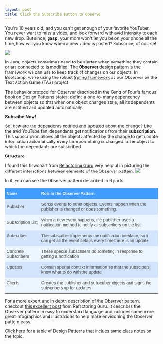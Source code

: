 ```yaml
---
layout: post
title: Click the Subscribe Button to Observe
---
```


You're 10 years old, and you can't get enough of your favorite YouTuber. You never want to miss a video, and look forward with avid intensity to each new drop. But since, **gasp**, your mom won't let you be on your phone all the time, how will you know when a new video is posted?  Subscribe, of course! 

![](https://media1.tenor.com/images/030643feae2c2c4bef5429d45f9605b7/tenor.gif)

In Java, objects sometimes need to be alerted when something they contain or are connected to is modified. The **Observer** design pattern is the framework we can use to keep track of changes on our objects.  In Bootcamp, we're using the robust <a href="https://spring.io/" target="_blank">Spring framework</a> as our Observer on the Text Action Game (TAG) project. 

The behavior protocol for Observer described in the <a href="https://retsullivan.github.io/Almost-Famous-the-Fab-4-of-Design-Patterns/" target="_blank">Gang of Four</a>'s famous book on Design Patterns states: define a one-to-many dependency between objects so that when one object changes state, all its dependents are notified and updated automatically. 

**Subscibe Now!**

So, *how* are the dependents notified and updated about the change? Like the avid YouTube fan, dependants get notifications from their **subscription**. This subscription allows all the objects affected by the change to get update information automatically every time something is changed in the object to which the dependants are subscribed.

**Structure**

I found this flowchart from <a href="https://refactoring.guru/" target="_blank">Refactoring Guru</a> very helpful in picturing the different interactions between elements of the Observer pattern.
![](https://refactoring.guru/images/patterns/diagrams/observer/structure-indexed-2x.png)

In it, you can see the Observer pattern described in 6 parts:

<style type="text/css">
.tg  {border-collapse:collapse;border-spacing:0;border-color:#9ABAD9;}
.tg td{font-family:Arial, sans-serif;font-size:14px;padding:10px 5px;border-style:solid;border-width:0px;overflow:hidden;word-break:normal;border-color:#9ABAD9;color:#444;background-color:#EBF5FF;}
.tg th{font-family:Arial, sans-serif;font-size:14px;font-weight:normal;padding:10px 5px;border-style:solid;border-width:0px;overflow:hidden;word-break:normal;border-color:#9ABAD9;color:#fff;background-color:#409cff;}
.tg .tg-phtq{background-color:#D2E4FC;border-color:inherit;text-align:left;vertical-align:top}
.tg .tg-lboi{border-color:inherit;text-align:left;vertical-align:middle}
.tg .tg-48yq{background-color:#D2E4FC;border-color:inherit;text-align:left;vertical-align:middle}
.tg .tg-w8l6{font-weight:bold;font-size:13px;border-color:inherit;text-align:left;vertical-align:middle}
.tg .tg-0pky{border-color:inherit;text-align:left;vertical-align:top}
</style>
<table class="tg">
  <tr>
    <th class="tg-w8l6">Name</th>
    <th class="tg-w8l6">Role in the Observer Pattern</th>
    <th class="tg-lboi"></th>
  </tr>
  <tr>
    <td class="tg-48yq">Publisher</td>
    <td class="tg-48yq">Sends events to other objects. Events happen when the publisher is changed or does something.</td>
    <td class="tg-48yq"></td>
  </tr>
  <tr>
    <td class="tg-lboi">Subscription List</td>
    <td class="tg-lboi">When a new event happens, the publisher uses a notification method to notify all subscribers on the list</td>
    <td class="tg-lboi"></td>
  </tr>
  <tr>
    <td class="tg-phtq">Subscriber</td>
    <td class="tg-phtq">The subscriber implements the notification interface, so it can get all the event details every time there is an update</td>
    <td class="tg-phtq"></td>
  </tr>
  <tr>
    <td class="tg-0pky">Concrete Subscribers</td>
    <td class="tg-0pky">These special subscribers do someting in response to getting a notification</td>
    <td class="tg-0pky"></td>
  </tr>
  <tr>
    <td class="tg-phtq">Updates</td>
    <td class="tg-phtq">Contain special context information so that the subscibers know what to do with the update</td>
    <td class="tg-phtq"></td>
  </tr>
  <tr>
    <td class="tg-0pky">Clients</td>
    <td class="tg-0pky">Creates the publisher and subscriber objects and signs the subscribers up for updates</td>
    <td class="tg-0pky"></td>
  </tr>
</table>


For a more expert and in depth description of the Observer pattern, checkout  <a href="https://refactoring.guru/design-patterns/observer	" target="_blank">this excellent post</a> from Refactoring Guru. It describes the Observer pattern in easy to understand language and includes some more great infographics and illustrations to help make envisioning the Observer pattern easy. 																						

<a href="https://docs.google.com/spreadsheets/d/1OlY9JCrjk7uvxffcAcwOa1yOtACNMfv-YUb5PcUrOUI/edit?usp=sharing" target="_blank">Click here</a> for a table of Design Patterns that inclues some class notes on the topic.
